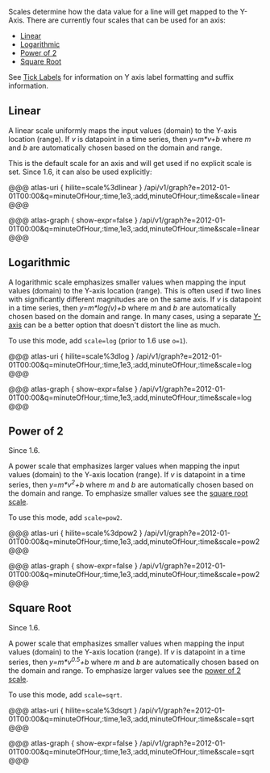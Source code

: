 Scales determine how the data value for a line will get mapped to the Y-Axis.
There are currently four scales that can be used for an axis:

* [Linear](#linear)
* [Logarithmic](#logarithmic)
* [Power of 2](#power-of-2)
* [Square Root](#square-root)

See [Tick Labels](tick.md) for information on Y axis label formatting and suffix information.

## Linear

A linear scale uniformly maps the input values (domain) to the Y-axis location (range).
If _v_ is datapoint in a time series, then _y=m*v+b_ where _m_ and _b_ are automatically
chosen based on the domain and range.

This is the default scale for an axis and will get used if no explicit scale is set. Since
1.6, it can also be used explicitly:

@@@ atlas-uri { hilite=scale%3dlinear }
/api/v1/graph?e=2012-01-01T00:00&q=minuteOfHour,:time,1e3,:add,minuteOfHour,:time&scale=linear
@@@

@@@ atlas-graph { show-expr=false }
/api/v1/graph?e=2012-01-01T00:00&q=minuteOfHour,:time,1e3,:add,minuteOfHour,:time&scale=linear
@@@

## Logarithmic

A logarithmic scale emphasizes smaller values when mapping the input values (domain) to the
Y-axis location (range). This is often used if two lines with significantly different magnitudes
are on the same axis. If _v_ is datapoint in a time series, then _y=m*log(v)+b_ where _m_
and _b_ are automatically chosen based on the domain and range. In many cases, using a separate
[Y-axis](multi-y.md) can be a better option that doesn't distort the line as much.

To use this mode, add `scale=log` (prior to 1.6 use `o=1`).

@@@ atlas-uri { hilite=scale%3dlog }
/api/v1/graph?e=2012-01-01T00:00&q=minuteOfHour,:time,1e3,:add,minuteOfHour,:time&scale=log
@@@

@@@ atlas-graph { show-expr=false }
/api/v1/graph?e=2012-01-01T00:00&q=minuteOfHour,:time,1e3,:add,minuteOfHour,:time&scale=log
@@@

## Power of 2

Since 1.6.

A power scale that emphasizes larger values when mapping the input values (domain) to the
Y-axis location (range). If _v_ is datapoint in a time series, then _y=m*v<sup>2</sup>+b_
where _m_ and _b_ are automatically chosen based on the domain and range. To emphasize smaller
values see the [square root scale](#square-root).

To use this mode, add `scale=pow2`.

@@@ atlas-uri { hilite=scale%3dpow2 }
/api/v1/graph?e=2012-01-01T00:00&q=minuteOfHour,:time,1e3,:add,minuteOfHour,:time&scale=pow2
@@@

@@@ atlas-graph { show-expr=false }
/api/v1/graph?e=2012-01-01T00:00&q=minuteOfHour,:time,1e3,:add,minuteOfHour,:time&scale=pow2
@@@

## Square Root

Since 1.6.

A power scale that emphasizes smaller values when mapping the input values (domain) to the
Y-axis location (range). If _v_ is datapoint in a time series, then _y=m*v<sup>0.5</sup>+b_
where _m_ and _b_ are automatically chosen based on the domain and range. To emphasize larger
values see the [power of 2 scale](#power-of-2).

To use this mode, add `scale=sqrt`.

@@@ atlas-uri { hilite=scale%3dsqrt }
/api/v1/graph?e=2012-01-01T00:00&q=minuteOfHour,:time,1e3,:add,minuteOfHour,:time&scale=sqrt
@@@

@@@ atlas-graph { show-expr=false }
/api/v1/graph?e=2012-01-01T00:00&q=minuteOfHour,:time,1e3,:add,minuteOfHour,:time&scale=sqrt
@@@